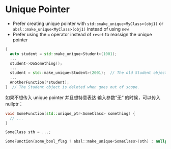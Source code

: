 # Unique Pointer

* Prefer creating unique pointer with `std::make_unique<MyClass>(obj1)` or `absl::make_unique<MyClass>(obj1)` instead of using `new`
* Prefer using the `=` operator instead of `reset` to reassign the unique pointer

```cpp
{
  auto student = std::make_unique<Student>(1001);
  ...
  student->DoSomething();
  ...
  student = std::make_unique<Student>(2001);  // The old Student object is deleted.
  ...
  AnotherFunction(*student);
}  // The Student object is deleted when goes out of scope.
```

如果不想传入 unique pointer 并且想特意表达 输入参数”无“ 的时候，可以传入 nullptr：
```cpp
void SomeFunction(std::unique_ptr<SomeClass> something) {
  // ...
}

SomeClass sth = ...;

SomeFunction(some_bool_flag ? absl::make_unique<SomeClass>(sth) : nullptr);
```
